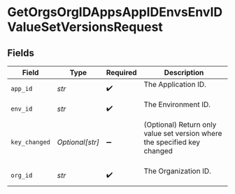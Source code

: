 # GetOrgsOrgIDAppsAppIDEnvsEnvIDValueSetVersionsRequest


## Fields

| Field                                                                      | Type                                                                       | Required                                                                   | Description                                                                |
| -------------------------------------------------------------------------- | -------------------------------------------------------------------------- | -------------------------------------------------------------------------- | -------------------------------------------------------------------------- |
| `app_id`                                                                   | *str*                                                                      | :heavy_check_mark:                                                         | The Application ID.<br/><br/>                                              |
| `env_id`                                                                   | *str*                                                                      | :heavy_check_mark:                                                         | The Environment ID.<br/><br/>                                              |
| `key_changed`                                                              | *Optional[str]*                                                            | :heavy_minus_sign:                                                         | (Optional) Return only value set version where the specified key changed<br/><br/> |
| `org_id`                                                                   | *str*                                                                      | :heavy_check_mark:                                                         | The Organization ID.<br/><br/>                                             |